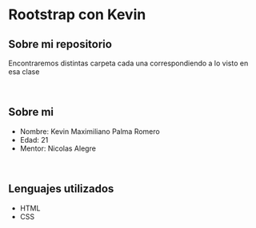 <h1>Rootstrap con Kevin</h1>
<h2>Sobre mi repositorio</h2>
<p>Encontraremos distintas carpeta cada una correspondiendo a lo visto en esa clase</p>
<br>
<h2>Sobre mi</h2>
<ul>
  <li>Nombre: Kevin Maximiliano Palma Romero</li>
  <li>Edad: 21</li>
  <li>Mentor: Nicolas Alegre</li>
</ul>
<br>
<h2>Lenguajes utilizados</h2>
<ul>
  <li>HTML</li>
  <li>CSS</li>
</ul>
<br>
